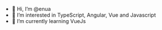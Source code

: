 - 👋 Hi, I’m @enua
- 👀 I’m interested in TypeScript, Angular, Vue and Javascript
- 🌱 I’m currently learning VueJs

